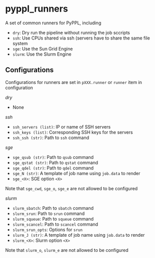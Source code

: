 # pyppl_runners

A set of common runners for PyPPL, including

- `dry`: Dry run the pipeline without running the job sccripts
- `ssh`: Use CPUs shared via ssh (servers have to share the same file system
- `sge`: Use the Sun Grid Engine
- `slurm`: Use the Slurm Engine

## Configurations

Configurations for runners are set in `pXXX.runner` or `runner` item in configuration

*dry*

- None

*ssh*

- `ssh_servers (list)`: IP or name of SSH servers
- `ssh_keys (list)`: Corresponding SSH keys for the servers
- `ssh_ssh (str)`: Path to `ssh` command

*sge*

- `sge_qsub (str)`: Path to `qsub` command
- `sge_qstat (str)`: Path to `qstat` command
- `sge_qdel (str)`: Path to `qdel` command
- `sge_N (str)`: A template of job name using `job.data` to render
- `sge_<X>`: SGE option `<X>`

Note that `sge_cwd`, `sge_o`, `sge_e` are not allowed to be configured

*slurm*

- `slurm_sbatch`: Path to `sbatch` command
- `slurm_srun`: Path to `srun` command
- `slurm_squeue`: Path to `squeue` command
- `slurm_scancel`: Path to `scancel` command
- `slurm_srun_opts`: Options for `srun`
- `slurm_J (str)`: A template of job name using `job.data` to render
- `slurm_<X>`: Slurm option `<X>`

Note that `slurm_o`, `slurm_e` are not allowed to be configured
